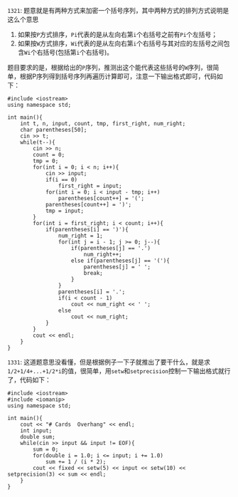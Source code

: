 ```1321```: 题意就是有两种方式来加密一个括号序列，其中两种方式的排列方式说明是这么个意思

1. 如果按```P```方式排序，```Pi```代表的是从左向右第```i```个右括号之前有```Pi```个左括号；
2. 如果按```W```方式排序，```Wi```代表的是从左向右第```i```个右括号与其对应的左括号之间包含```Wi```个右括号(包括第```i```个右括号)。  

题目要求的是，根据给出的```P```序列，推测出这个能代表这些括号的```W```序列，很简单，根据P序列得到括号序列再遍历计算即可，注意一下输出格式即可，代码如下：  

    #include <iostream>
    using namespace std;

    int main(){
        int t, n, input, count, tmp, first_right, num_right;
        char parentheses[50];
        cin >> t;
        while(t--){
            cin >> n;
            count = 0;
            tmp = 0;
            for(int i = 0; i < n; i++){
                cin >> input;
                if(i == 0) 
                    first_right = input;
                for(int i = 0; i < input - tmp; i++)
                    parentheses[count++] = '(';
                parentheses[count++] = ')';
                tmp = input;
            }
            for(int i = first_right; i < count; i++){
                if(parentheses[i] == ')'){
                    num_right = 1;
                    for(int j = i - 1; j >= 0; j--){
                        if(parentheses[j] == '.')
                            num_right++;
                        else if(parentheses[j] == '('){
                            parentheses[j] = ' ';
                            break;
                        }
                    }
                    parentheses[i] = '.';
                    if(i < count - 1)
                        cout << num_right << ' ';
                    else
                        cout << num_right;
                }
            }
            cout << endl;
        }
    }
  
```1331```: 这道题意思没看懂，但是根据例子一下子就推出了要干什么，就是求```1/2+1/4+...+1/2*i```的值，很简单，用```setw```和```setprecision```控制一下输出格式就行了，代码如下：  

    #include <iostream>
    #include <iomanip>
    using namespace std;

    int main(){
        cout << "# Cards  Overhang" << endl;
        int input;
        double sum;
        while(cin >> input && input != EOF){
            sum = 0;
            for(double i = 1.0; i <= input; i += 1.0)
                sum += 1 / (i * 2);
            cout << fixed << setw(5) << input << setw(10) << setprecision(3) << sum << endl;
        }
    }

